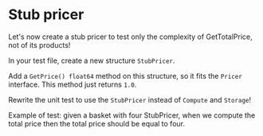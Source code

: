 # Stub pricer

Let's now create a stub pricer to test only the complexity of GetTotalPrice, not of its products!

In your test file, create a new structure `StubPricer`.

Add a `GetPrice() float64` method on this structure, so it fits the `Pricer` interface.
This method just returns `1.0`.

Rewrite the unit test to use the `StubPricer` instead of `Compute` and `Storage`!

Example of test: given a basket with four StubPricer, when we compute the total price then the total price should be equal to four.